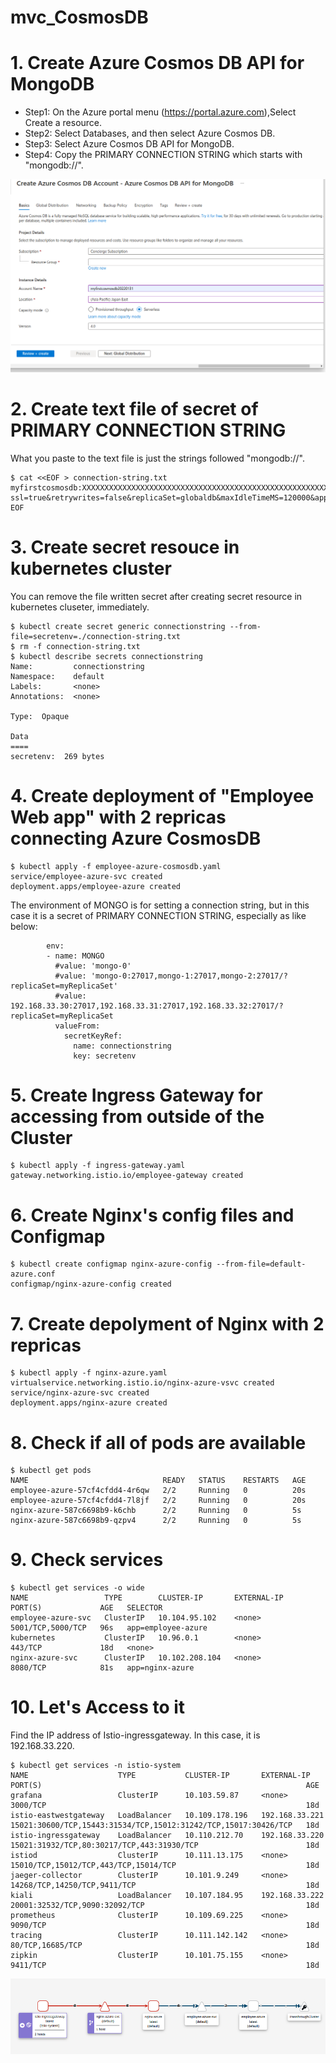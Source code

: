 # mvc_CosmosDB


# 1. Create Azure Cosmos DB API for MongoDB

- Step1: On the Azure portal menu (https://portal.azure.com),Select Create a resource.
- Step2: Select Databases, and then select Azure Cosmos DB.
- Step3: Select Azure Cosmos DB API for MongoDB.
- Step4: Copy the PRIMARY CONNECTION STRING which starts with "mongodb://".

![cosmosdb1.png](https://github.com/developer-onizuka/mvc_CosmosDB/blob/main/cosmosdb1.png)

# 2. Create text file of secret of PRIMARY CONNECTION STRING
What you paste to the text file is just the strings followed "mongodb://".
```
$ cat <<EOF > connection-string.txt 
myfirstcosmosdb:XXXXXXXXXXXXXXXXXXXXXXXXXXXXXXXXXXXXXXXXXXXXXXXXXXXXXXXXXXXXXXXXXXXXXXXXXXXXXXXXXXXXXX==@myfirstcosmosdb.mongo.cosmos.azure.com:10255/?ssl=true&retrywrites=false&replicaSet=globaldb&maxIdleTimeMS=120000&appName=@myfirstcosmosdb@
EOF
```

# 3. Create secret resouce in kubernetes cluster
You can remove the file written secret after creating secret resource in kubernetes cluseter, immediately.
```
$ kubectl create secret generic connectionstring --from-file=secretenv=./connection-string.txt
$ rm -f connection-string.txt
$ kubectl describe secrets connectionstring 
Name:         connectionstring
Namespace:    default
Labels:       <none>
Annotations:  <none>

Type:  Opaque

Data
====
secretenv:  269 bytes
```

# 4. Create deployment of "Employee Web app" with 2 repricas connecting Azure CosmosDB
```
$ kubectl apply -f employee-azure-cosmosdb.yaml 
service/employee-azure-svc created
deployment.apps/employee-azure created
```
The environment of MONGO is for setting a connection string, but in this case it is a secret of PRIMARY CONNECTION STRING, especially as like below:
```
        env:
        - name: MONGO
          #value: 'mongo-0'
          #value: 'mongo-0:27017,mongo-1:27017,mongo-2:27017/?replicaSet=myReplicaSet'
          #value: 192.168.33.30:27017,192.168.33.31:27017,192.168.33.32:27017/?replicaSet=myReplicaSet
          valueFrom:
            secretKeyRef:
              name: connectionstring
              key: secretenv
```

# 5. Create Ingress Gateway for accessing from outside of the Cluster
```
$ kubectl apply -f ingress-gateway.yaml 
gateway.networking.istio.io/employee-gateway created
```

# 6. Create Nginx's config files and Configmap
```
$ kubectl create configmap nginx-azure-config --from-file=default-azure.conf 
configmap/nginx-azure-config created
```

# 7. Create depolyment of Nginx with 2 repricas
```
$ kubectl apply -f nginx-azure.yaml 
virtualservice.networking.istio.io/nginx-azure-vsvc created
service/nginx-azure-svc created
deployment.apps/nginx-azure created
```

# 8. Check if all of pods are available
```
$ kubectl get pods
NAME                              READY   STATUS    RESTARTS   AGE
employee-azure-57cf4cfdd4-4r6qw   2/2     Running   0          20s
employee-azure-57cf4cfdd4-7l8jf   2/2     Running   0          20s
nginx-azure-587c6698b9-k6chb      2/2     Running   0          5s
nginx-azure-587c6698b9-qzpv4      2/2     Running   0          5s
```

# 9. Check services
```
$ kubectl get services -o wide
NAME                 TYPE        CLUSTER-IP       EXTERNAL-IP   PORT(S)             AGE   SELECTOR
employee-azure-svc   ClusterIP   10.104.95.102    <none>        5001/TCP,5000/TCP   96s   app=employee-azure
kubernetes           ClusterIP   10.96.0.1        <none>        443/TCP             18d   <none>
nginx-azure-svc      ClusterIP   10.102.208.104   <none>        8080/TCP            81s   app=nginx-azure
```

# 10. Let's Access to it
Find the IP address of Istio-ingressgateway. In this case, it is 192.168.33.220.
```
$ kubectl get services -n istio-system 
NAME                    TYPE           CLUSTER-IP       EXTERNAL-IP      PORT(S)                                                           AGE
grafana                 ClusterIP      10.103.59.87     <none>           3000/TCP                                                          18d
istio-eastwestgateway   LoadBalancer   10.109.178.196   192.168.33.221   15021:30600/TCP,15443:31534/TCP,15012:31242/TCP,15017:30426/TCP   18d
istio-ingressgateway    LoadBalancer   10.110.212.70    192.168.33.220   15021:31932/TCP,80:30217/TCP,443:31930/TCP                        18d
istiod                  ClusterIP      10.111.13.175    <none>           15010/TCP,15012/TCP,443/TCP,15014/TCP                             18d
jaeger-collector        ClusterIP      10.101.9.249     <none>           14268/TCP,14250/TCP,9411/TCP                                      18d
kiali                   LoadBalancer   10.107.184.95    192.168.33.222   20001:32532/TCP,9090:32092/TCP                                    18d
prometheus              ClusterIP      10.109.69.225    <none>           9090/TCP                                                          18d
tracing                 ClusterIP      10.111.142.142   <none>           80/TCP,16685/TCP                                                  18d
zipkin                  ClusterIP      10.101.75.155    <none>           9411/TCP                                                          18d
```

![cosmosdb6.png](https://github.com/developer-onizuka/mvc_CosmosDB/blob/main/cosmosdb6.png)
